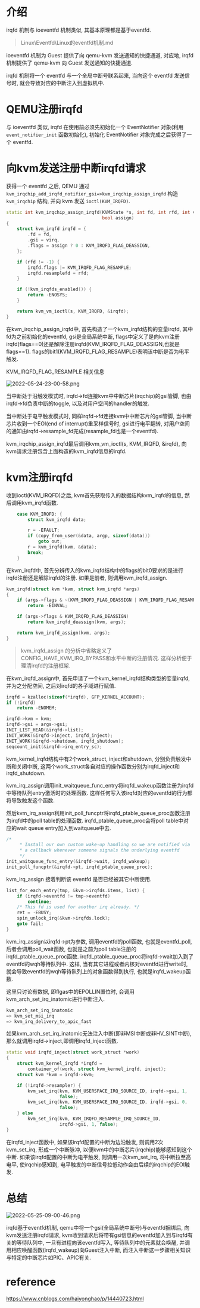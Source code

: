 
# 介绍

irqfd 机制与 ioeventfd 机制类似, 其基本原理都是基于eventfd. 

> Linux\Eventfd\Linux的eventfd机制.md

ioeventfd 机制为 Guest 提供了向 qemu-kvm 发送通知的快捷通道, 对应地, irqfd 机制提供了 qemu-kvm 向 Guest 发送通知的快捷通道. 

irqfd 机制将一个 eventfd 与一个全局中断号联系起来, 当向这个 eventfd 发送信号时, 就会导致对应的中断注入到虚拟机中. 

# QEMU注册irqfd

与 ioeventfd 类似, irqfd 在使用前必须先初始化一个 EventNotifier 对象(利用 `event_notifier_init` 函数初始化), 初始化 EventNotifier 对象完成之后获得了一个 eventfd. 

# 向kvm发送注册中断irqfd请求

获得一个 eventfd 之后, QEMU 通过 `kvm_irqchip_add_irqfd_notifier_gsi=>kvm_irqchip_assign_irqfd` 构造 `kvm_irqchip` 结构, 并向 kvm 发送 `ioctl(KVM_IRQFD)`.

```cpp
static int kvm_irqchip_assign_irqfd(KVMState *s, int fd, int rfd, int virq,
                                    bool assign)
{
    struct kvm_irqfd irqfd = {
        .fd = fd,
        .gsi = virq,
        .flags = assign ? 0 : KVM_IRQFD_FLAG_DEASSIGN,
    };

    if (rfd != -1) {
        irqfd.flags |= KVM_IRQFD_FLAG_RESAMPLE;
        irqfd.resamplefd = rfd;
    }

    if (!kvm_irqfds_enabled()) {
        return -ENOSYS;
    }

    return kvm_vm_ioctl(s, KVM_IRQFD, &irqfd);
}
```

在kvm_irqchip_assign_irqfd中, 首先构造了一个kvm_irqfd结构的变量irqfd, 其中fd为之前初始化的eventfd, gsi是全局系统中断, flags中定义了是向kvm注册irqfd(flags==0)还是解除注册irqfd(KVM_IRQFD_FLAG_DEASSIGN,也就是flags==1). flags的bit1(KVM_IRQFD_FLAG_RESAMPLE)表明该中断是否为电平触发. 

KVM_IRQFD_FLAG_RESAMPLE 相关信息

![2022-05-24-23-00-58.png](./images/2022-05-24-23-00-58.png)

当中断处于沿触发模式时, irqfd->fd连接kvm中中断芯片(irqchip)的gsi管脚, 也由irqfd->fd负责中断的toggle, 以及对用户空间的handler的触发. 

当中断处于电平触发模式时, 同样irqfd->fd连接kvm中中断芯片的gsi管脚, 当中断芯片收到一个EOI(end of interrupt)重采样信号时, gsi进行电平翻转, 对用户空间的通知由irqfd->resample_fd完成(resample_fd也是一个eventfd). 

kvm_irqchip_assign_irqfd最后调用kvm_vm_ioctl(s, KVM_IRQFD, &irqfd), 向kvm请求注册包含上面构造的kvm_irqfd信息的irqfd. 

# kvm注册irqfd

收到ioctl(KVM_IRQFD)之后, kvm首先获取传入的数据结构kvm_irqfd的信息, 然后调用kvm_irqfd函数. 

```cpp
	case KVM_IRQFD: {
		struct kvm_irqfd data;

		r = -EFAULT;
		if (copy_from_user(&data, argp, sizeof(data)))
			goto out;
		r = kvm_irqfd(kvm, &data);
		break;
	}
```

在kvm_irqfd中, 首先分辨传入的kvm_irqfd结构中的flags的bit0要求的是进行irqfd注册还是解除irqfd的注册. 如果是前者, 则调用kvm_irqfd_assign. 

```cpp
kvm_irqfd(struct kvm *kvm, struct kvm_irqfd *args)
{
	if (args->flags & ~(KVM_IRQFD_FLAG_DEASSIGN | KVM_IRQFD_FLAG_RESAMPLE))
		return -EINVAL;

	if (args->flags & KVM_IRQFD_FLAG_DEASSIGN)
		return kvm_irqfd_deassign(kvm, args);

	return kvm_irqfd_assign(kvm, args);
}
```

> kvm_irqfd_assign 的分析中省略定义了CONFIG_HAVE_KVM_IRQ_BYPASS和水平中断的注册情况. 这样分析便于理清irqfd的注册框架. 

在kvm_irqfd_assign中, 首先申请了一个kvm_kernel_irqfd结构类型的变量irqfd, 并为之分配空间, 之后对irqfd的各子域进行赋值. 

```cpp
irqfd = kzalloc(sizeof(*irqfd), GFP_KERNEL_ACCOUNT);
if (!irqfd)
    return -ENOMEM;

irqfd->kvm = kvm;
irqfd->gsi = args->gsi;
INIT_LIST_HEAD(&irqfd->list);
INIT_WORK(&irqfd->inject, irqfd_inject);
INIT_WORK(&irqfd->shutdown, irqfd_shutdown);
seqcount_init(&irqfd->irq_entry_sc);
```

kvm_kernel_irqfd结构中有2个work_struct, inject和shutdown, 分别负责触发中断和关闭中断, 这两个work_struct各自对应的操作函数分别为irqfd_inject和irqfd_shutdown. 

kvm_irq_assign调用init_waitqueue_func_entry将irqfd_wakeup函数注册为irqfd中等待队列entry激活时的处理函数. 这样任何写入该irqfd对应的eventfd的行为都将导致触发这个函数. 

然后kvm_irq_assign利用init_poll_funcptr将irqfd_ptable_queue_proc函数注册为irqfd中的poll table的处理函数. irqfd_ptable_queue_proc会将poll table中对应的wait queue entry加入到waitqueue中去. 

```cpp
/*
	 * Install our own custom wake-up handling so we are notified via
	 * a callback whenever someone signals the underlying eventfd
	 */
init_waitqueue_func_entry(&irqfd->wait, irqfd_wakeup);
init_poll_funcptr(&irqfd->pt, irqfd_ptable_queue_proc);
```

kvm_irq_assign 接着判断该 eventfd 是否已经被其它中断使用. 

```cpp
list_for_each_entry(tmp, &kvm->irqfds.items, list) {
    if (irqfd->eventfd != tmp->eventfd)
        continue;
    /* This fd is used for another irq already. */
    ret = -EBUSY;
    spin_unlock_irq(&kvm->irqfds.lock);
    goto fail;
}
```

kvm_irq_assign以irqfd->pt为参数, 调用eventfd的poll函数, 也就是eventfd_poll,后者会调用poll_wait函数, 也就是之前为poll table注册的irqfd_ptable_queue_proc函数. irqfd_ptable_queue_proc将irqfd->wait加入到了eventfd的wqh等待队列中. 这样, 当有其它进程或者内核对eventfd进行write时, 就会导致eventfd的wqh等待队列上的对象函数得到执行, 也就是irqfd_wakeup函数. 

这里只讨论有数据, 即flgas中的EPOLLIN置位时, 会调用kvm_arch_set_irq_inatomic进行中断注入. 

```cpp
kvm_arch_set_irq_inatomic
=> kvm_set_msi_irq
=> kvm_irq_delivery_to_apic_fast
```

如果kvm_arch_set_irq_inatomic无法注入中断(即非MSI中断或非HV_SINT中断), 那么就调用irqfd->inject,即调用irqfd_inject函数. 

```cpp
static void irqfd_inject(struct work_struct *work)
{
    struct kvm_kernel_irqfd *irqfd =
        container_of(work, struct kvm_kernel_irqfd, inject);
    struct kvm *kvm = irqfd->kvm;

    if (!irqfd->resampler) {
        kvm_set_irq(kvm, KVM_USERSPACE_IRQ_SOURCE_ID, irqfd->gsi, 1,
                    false);
        kvm_set_irq(kvm, KVM_USERSPACE_IRQ_SOURCE_ID, irqfd->gsi, 0,
                    false);
    } else
        kvm_set_irq(kvm, KVM_IRQFD_RESAMPLE_IRQ_SOURCE_ID,
                    irqfd->gsi, 1, false);
}
```

在irqfd_inject函数中, 如果该irqfd配置的中断为边沿触发, 则调用2次kvm_set_irq, 形成一个中断脉冲, 以便kvm中的中断芯片(irqchip)能够感知到这个中断. 如果该irqfd配置的中断为电平触发, 则调用一次kvm_set_irq, 将中断拉至高电平, 使irqchip感知到, 电平触发的中断信号拉低动作会由后续的irqchip的EOI触发. 

# 总结

![2022-05-25-09-00-46.png](./images/2022-05-25-09-00-46.png)

irqfd基于eventfd机制, qemu中将一个gsi(全局系统中断号)与eventfd捆绑后, 向kvm发送注册irqfd请求, kvm收到请求后将带有gsi信息的eventfd加入到与irqfd有关的等待队列中, 一旦有进程向该eventfd写入, 等待队列中的元素就会唤醒, 并调用相应唤醒函数(irqfd_wakeup)向Guest注入中断, 而注入中断这一步骤相关知识与特定的中断芯片如PIC、APIC有关. 

# reference

https://www.cnblogs.com/haiyonghao/p/14440723.html

